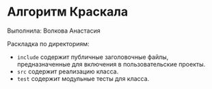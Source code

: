 # Алгоритм Краскала

Выполнила: Волкова Анастасия

Раскладка по директориям:

  - `include` содержит публичные заголовочные файлы, предназначенные для
    включения в пользовательские проекты.
  - `src` содержит реализацию класса.
  - `test` содержит модульные тесты для класса.

